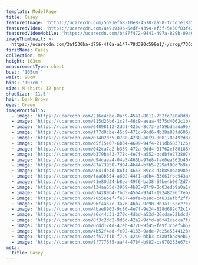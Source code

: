 ```yaml
---
template: ModelPage
title: Casey
featuredImage: 'https://ucarecdn.com/5691ef68-10e8-4578-aa58-fccd1e18a5b1/'
featuredVideo: 'https://ucarecdn.com/a491939b-6edf-4394-af3f-5e30f83f426a/'
featuredVideoMobile: 'https://ucarecdn.com/b487f472-9441-497a-829b-09a6c92f74d5/'
imageThumbnail: >-
  https://ucarecdn.com/3af530ba-d756-4f0a-a147-78d390c599e1/-/crop/736x944/474,214/-/preview/
firstName: Casey
collection: Men
height: 183cm
measurementType: chest
bust: '105cm '
waist: 90cm
hips: '107cm '
size: M shirt/ 32 pant
shoeSize: '11.5'
hair: Dark Brown
eyes: Green
imagePortfolio:
  - image: 'https://ucarecdn.com/216e4cbe-0ac9-45a1-8011-752fc7a0a8dd/'
  - image: 'https://ucarecdn.com/815d26b6-1c2f-46c9-aeaa-4575d4062c1b/'
  - image: 'https://ucarecdn.com/64898112-2dd1-425c-8c73-e459bdaada95/'
  - image: 'https://ucarecdn.com/f77d0cbe-45c9-471c-9cd6-4b38a88fd606/'
  - image: 'https://ucarecdn.com/01402d35-0780-4288-a0f9-808178e492d3/'
  - image: 'https://ucarecdn.com/d5f15e67-6b34-4699-94f4-211db5837126/'
  - image: 'https://ucarecdn.com/042ca7a2-b339-472a-9dd4-01762ef86188/'
  - image: 'https://ucarecdn.com/b379ba43-778c-4e7f-a552-bcdbfe273807/'
  - image: 'https://ucarecdn.com/d94caea4-04a5-465b-97e8-fad0ea363b40/'
  - image: 'https://ucarecdn.com/87a73950-7d04-4b44-bfb5-229ef00d7b9e/'
  - image: 'https://ucarecdn.com/a641de4d-86f4-4653-89c3-d4b850ba898e/'
  - image: 'https://ucarecdn.com/faa8b354-a602-44f1-a0b4-33061fbc943a/'
  - image: 'https://ucarecdn.com/41e80d24-b8ea-49f6-ba38-54be4b06f2d7/'
  - image: 'https://ucarecdn.com/134aa65d-3969-4b83-87f9-0d03edb9a0a1/'
  - image: 'https://ucarecdn.com/b74289b4-7bd5-4564-974f-19248296f7eb/'
  - image: 'https://ucarecdn.com/7055ebef-fe57-49fa-b18c-c4831efbf2ff/'
  - image: 'https://ucarecdn.com/96f4a67e-3a76-4bb7-9c90-3b3a1162e27e/'
  - image: 'https://ucarecdn.com/4bae8903-9c80-4e7f-9e24-828d682d72c1/'
  - image: 'https://ucarecdn.com/a6c44c31-270d-4dbd-a53d-36cdae52bdcd/'
  - image: 'https://ucarecdn.com/8f3c2dd2-9d6d-42a2-9dfd-a6f41cadca7f/'
  - image: 'https://ucarecdn.com/0cdd174d-47eb-4720-9f45-fe9f3cbef5b5/'
  - image: 'https://ucarecdn.com/4b52f4ad-fe92-4133-9ade-7c25e5544123/'
  - image: 'https://ucarecdn.com/cf577f1b-f729-4249-bbb3-c3a0fbad9eb1/'
  - image: 'https://ucarecdn.com/8f7776f5-aa44-4784-b982-ca970253e67c/'
meta:
  title: Casey
---
```


